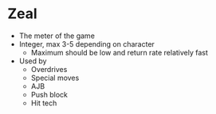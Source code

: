 # Zeal

- The meter of the game
- Integer, max 3-5 depending on character
  - Maximum should be low and return rate relatively fast
- Used by
  - Overdrives
  - Special moves
  - AJB
  - Push block
  - Hit tech